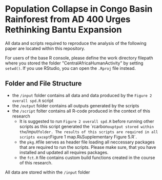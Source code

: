 # Population Collapse in Congo Basin Rainforest from AD 400 Urges Rethinking Bantu Expansion

All data and scripts required to reproduce the analysis of the following paper are located within this repository.

For users of the base R console, please define the work directory filepath where you stored the folder "CentralAfricaHumanActivity" by setting `setwd()`. If you use RStudio, you can open the `.Rproj` file instead.

## Folder and File Structure



* the `/input` folder contains all data and data produced by the `Figure 2 overall spd.R` script
* the `/output` folder contains all outputs generated by the scripts
* the `/script` folter contains all R-code produced in the context of this research
  * It is suggested to run `Figure 2 overall spd.R` before running other scripts as this script generated the ´rcarbon` ouptput stored within the `/input` folder. The results of this scripts are required in all scripts except `Figure 1 map.R` & `Supplementary Figure 5.R`.
  * the `pkg.R`file serves as header file loading all neccessary packages that are required to run the scripts. Please make sure, that you have installed and updated all requires packages.
  * the `fct.R` file contains custom build functions created in the course of this research.

All data are stored within the `/input` folder